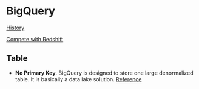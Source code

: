 # BigQuery

[History](https://towardsdatascience.com/bigquery-the-unlikely-birth-of-a-cloud-juggernaut-b5ad476525b7)

[Compete with Redshift](https://aws.amazon.com/cn/blogs/big-data/fact-or-fiction-google-big-query-outperforms-amazon-redshift-as-an-enterprise-data-warehouse/)


## Table
- **No Primary Key**. BigQuery is designed to store one large denormalized table. It is basically a data lake solution. [Reference](https://nl.devoteam.com/expert-view/creating-anonymized-primary-keys-for-google-bigquery/)




  
